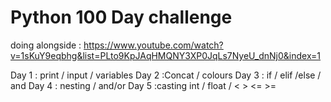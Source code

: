 # Python 100 Day challenge
doing alongside : https://www.youtube.com/watch?v=1sKuY9eqbhg&list=PLto9KpJAqHMQNY3XP0JqLs7NyeU_dnNj0&index=1
 
Day 1 : print /  input / variables
Day 2 :Concat / colours
Day 3 : if / elif /else / and 
Day 4 : nesting / and/or 
Day 5 :casting     int / float / <  >  <=  >=

